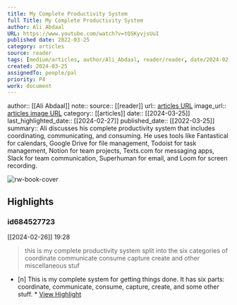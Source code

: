 ```yaml
---
title: My Complete Productivity System
full Title: My Complete Productivity System
author: Ali Abdaal
URL: https://www.youtube.com/watch?v=tQSKyvjsUuI
published date: 2022-03-25
category: articles
source: reader
tags: [medium/articles, author/Ali_Abdaal, reader/reader, date/2024-02-27, area/reader]
created: 2024-03-25
assignedTo: people/pal
priority: P4
work: document
---
```

author:: [[Ali Abdaal]]
note:: 
source:: [[reader]]
url:: [articles URL](https://www.youtube.com/watch?v=tQSKyvjsUuI)
image_url:: [articles image URL](https://i.ytimg.com/vi/tQSKyvjsUuI/hqdefault.jpg)
category:: [[articles]]
date:: [[2024-03-25]]
last_highlighted_date:: [[2024-02-27]]
published_date:: [[2022-03-25]]
summary:: Ali discusses his complete productivity system that includes coordinating, communicating, and consuming. He uses tools like Fantastical for calendars, Google Drive for file management, Todoist for task management, Notion for team projects, Texts.com for messaging apps, Slack for team communication, Superhuman for email, and Loom for screen recording.


![rw-book-cover](https://i.ytimg.com/vi/tQSKyvjsUuI/hqdefault.jpg)

## Highlights
### id684527723
[[2024-02-26]] 19:28
> this is my complete productivity system split into the six categories of coordinate communicate consume capture create and other miscellaneous stuf

- [n] This is my complete system for getting things done. It has six parts: coordinate, communicate, consume, capture, create, and some other stuff.  * [View Highlight](https://read.readwise.io/read/01hqktpfrhv6nppda26hb58xdq)


